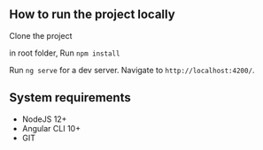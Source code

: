 
## How to run the project locally

Clone the project

in root folder, Run `npm install`

Run `ng serve` for a dev server. Navigate to `http://localhost:4200/`.


## System requirements

- NodeJS 12+
- Angular CLI 10+
- GIT
